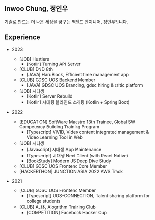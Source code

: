 ## Inwoo Chung, 정인우

기술로 만드는 더 나은 세상을 꿈꾸는 백엔드 엔지니어, 정인우입니다.

## Experience

- 2023

  - [JOB] Hustlers
    - [Kotlin] Turning API Server 
  - [CLUB] DND 8th
    - [JAVA] HaruBlock, Efficient time management app
  - [CLUB] GDSC UOS Backend Member 
    - [JAVA] GDSC UOS Branding, gdsc hiring & critic platform
  - [JOB] 시대생
    - [Kotlin] Server Rebuild
    - [Kotlin] 시대팅 블라인드 소개팅 (Kotlin + Spring Boot)
  
- 2022

  - [EDUCATION] SoftWare Maestro 13th Trainee, Global SW Competency Building Training Program 
    - [Typescript] VIVID, Video content integrated management & Video Learning Tool in Web
  - [JOB] 시대생
    - [Javascript] 시대생 App Maintenance
    - [Typescript] 시대생 Next Client (with React Native)
    - [BookStudy] Modern JS Deep Dive Study
  - [CLUB] GDSC UOS Frontend Core Member
  - [HACKERTHON] JUNCTION ASIA 2022 AWS Track

- 2021

  - [CLUB] GDSC UOS Frontend Member
    - [Typescript] UOS-CONNECTION, Talent sharing platform for college students
  - [CLUB] AL林, Alogrithm Training Club
    - [COMPETITION] Facebook Hacker Cup
  
